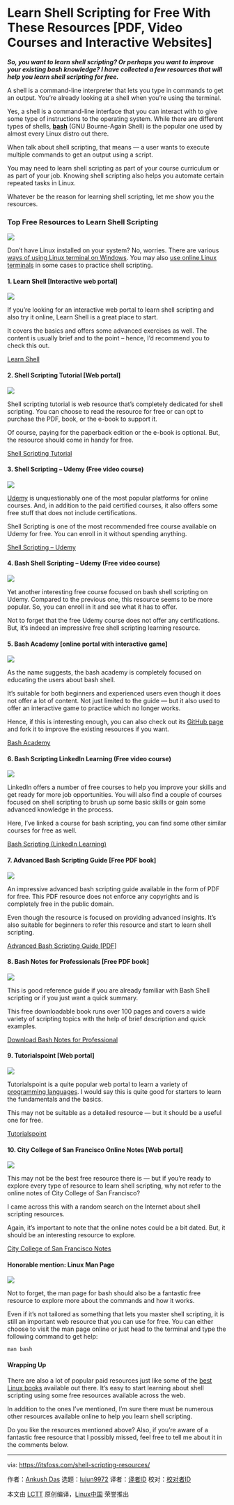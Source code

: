 [#]: collector: (lujun9972)
[#]: translator: (Yufei-Yan)
[#]: reviewer: ( )
[#]: publisher: ( )
[#]: url: ( )
[#]: subject: (Learn Shell Scripting for Free With These Resources [PDF, Video Courses and Interactive Websites])
[#]: via: (https://itsfoss.com/shell-scripting-resources/)
[#]: author: (Ankush Das https://itsfoss.com/author/ankush/)

Learn Shell Scripting for Free With These Resources [PDF, Video Courses and Interactive Websites]
======

_**So, you want to learn shell scripting? Or perhaps you want to improve your existing bash knowledge? I have collected a few resources that will help you learn shell scripting for free.**_

A shell is a command-line interpreter that lets you type in commands to get an output. You’re already looking at a shell when you’re using the terminal.

Yes, a shell is a command-line interface that you can interact with to give some type of instructions to the operating system. While there are different types of shells, **[bash][1]** (GNU Bourne-Again Shell) is the popular one used by almost every Linux distro out there.

When talk about shell scripting, that means — a user wants to execute multiple commands to get an output using a script.

You may need to learn shell scripting as part of your course curriculum or as part of your job. Knowing shell scripting also helps you automate certain repeated tasks in Linux.

Whatever be the reason for learning shell scripting, let me show you the resources.

### Top Free Resources to Learn Shell Scripting

![][2]

Don’t have Linux installed on your system? No, worries. There are various [ways of using Linux terminal on Windows][3]. You may also [use online Linux terminals][4] in some cases to practice shell scripting.

#### 1\. Learn Shell [Interactive web portal]

![][5]

If you’re looking for an interactive web portal to learn shell scripting and also try it online, Learn Shell is a great place to start.

It covers the basics and offers some advanced exercises as well. The content is usually brief and to the point – hence, I’d recommend you to check this out.

[Learn Shell][6]

#### 2\. Shell Scripting Tutorial [Web portal]

![][7]

Shell scripting tutorial is web resource that’s completely dedicated for shell scripting. You can choose to read the resource for free or can opt to purchase the PDF, book, or the e-book to support it.

Of course, paying for the paperback edition or the e-book is optional. But, the resource should come in handy for free.

[Shell Scripting Tutorial][8]

#### 3\. Shell Scripting – Udemy (Free video course)

![][9]

[Udemy][10] is unquestionably one of the most popular platforms for online courses. And, in addition to the paid certified courses, it also offers some free stuff that does not include certifications.

Shell Scripting is one of the most recommended free course available on Udemy for free. You can enroll in it without spending anything.

[Shell Scripting – Udemy][11]

#### 4\. Bash Shell Scripting – Udemy (Free video course)

![][12]

Yet another interesting free course focused on bash shell scripting on Udemy. Compared to the previous one, this resource seems to be more popular. So, you can enroll in it and see what it has to offer.

Not to forget that the free Udemy course does not offer any certifications. But, it’s indeed an impressive free shell scripting learning resource.

#### 5\. Bash Academy [online portal with interactive game]

![][13]

As the name suggests, the bash academy is completely focused on educating the users about bash shell.

It’s suitable for both beginners and experienced users even though it does not offer a lot of content. Not just limited to the guide — but it also used to offer an interactive game to practice which no longer works.

Hence, if this is interesting enough, you can also check out its [GitHub page][14] and fork it to improve the existing resources if you want.

[Bash Academy][15]

#### 6\. Bash Scripting LinkedIn Learning (Free video course)

![][16]

LinkedIn offers a number of free courses to help you improve your skills and get ready for more job opportunities. You will also find a couple of courses focused on shell scripting to brush up some basic skills or gain some advanced knowledge in the process.

Here, I’ve linked a course for bash scripting, you can find some other similar courses for free as well.

[Bash Scripting (LinkedIn Learning)][17]

#### 7\. Advanced Bash Scripting Guide [Free PDF book]

![][18]

An impressive advanced bash scripting guide available in the form of PDF for free. This PDF resource does not enforce any copyrights and is completely free in the public domain.

Even though the resource is focused on providing advanced insights. It’s also suitable for beginners to refer this resource and start to learn shell scripting.

[Advanced Bash Scripting Guide [PDF]][19]

#### 8\. Bash Notes for Professionals [Free PDF book]

![][20]

This is good reference guide if you are already familiar with Bash Shell scripting or if you just want a quick summary.

This free downloadable book runs over 100 pages and covers a wide variety of scripting topics with the help of brief description and quick examples.

[Download Bash Notes for Professional][21]

#### 9\. Tutorialspoint [Web portal]

![][22]

Tutorialspoint is a quite popular web portal to learn a variety of [programming languages][23]. I would say this is quite good for starters to learn the fundamentals and the basics.

This may not be suitable as a detailed resource — but it should be a useful one for free.

[Tutorialspoint][24]

#### 10\. City College of San Francisco Online Notes [Web portal]

![][25]

This may not be the best free resource there is — but if you’re ready to explore every type of resource to learn shell scripting, why not refer to the online notes of City College of San Francisco?

I came across this with a random search on the Internet about shell scripting resources.

Again, it’s important to note that the online notes could be a bit dated. But, it should be an interesting resource to explore.

[City College of San Francisco Notes][26]

#### Honorable mention: Linux Man Page

![][27]

Not to forget, the man page for bash should also be a fantastic free resource to explore more about the commands and how it works.

Even if it’s not tailored as something that lets you master shell scripting, it is still an important web resource that you can use for free. You can either choose to visit the man page online or just head to the terminal and type the following command to get help:

```
man bash
```

#### Wrapping Up

There are also a lot of popular paid resources just like some of the [best Linux books][28] available out there. It’s easy to start learning about shell scripting using some free resources available across the web.

In addition to the ones I’ve mentioned, I’m sure there must be numerous other resources available online to help you learn shell scripting.

Do you like the resources mentioned above? Also, if you’re aware of a fantastic free resource that I possibly missed, feel free to tell me about it in the comments below.

--------------------------------------------------------------------------------

via: https://itsfoss.com/shell-scripting-resources/

作者：[Ankush Das][a]
选题：[lujun9972][b]
译者：[译者ID](https://github.com/译者ID)
校对：[校对者ID](https://github.com/校对者ID)

本文由 [LCTT](https://github.com/LCTT/TranslateProject) 原创编译，[Linux中国](https://linux.cn/) 荣誉推出

[a]: https://itsfoss.com/author/ankush/
[b]: https://github.com/lujun9972
[1]: https://en.wikipedia.org/wiki/Bash_(Unix_shell)
[2]: https://i1.wp.com/itsfoss.com/wp-content/uploads/2020/06/Learn-Shell-Scripting.png?ssl=1
[3]: https://itsfoss.com/run-linux-commands-in-windows/
[4]: https://itsfoss.com/online-linux-terminals/
[5]: https://i2.wp.com/itsfoss.com/wp-content/uploads/2020/06/learnshell.png?ssl=1
[6]: https://www.learnshell.org/
[7]: https://i2.wp.com/itsfoss.com/wp-content/uploads/2020/06/shell-scripting-tutorial.png?ssl=1
[8]: https://www.shellscript.sh/
[9]: https://i0.wp.com/itsfoss.com/wp-content/uploads/2020/06/shell-scripting-udemy.png?ssl=1
[10]: https://www.udemy.com
[11]: https://www.udemy.com/course/shell-scripting-i/
[12]: https://i0.wp.com/itsfoss.com/wp-content/uploads/2020/06/bash-shell-scripting.png?ssl=1
[13]: https://i1.wp.com/itsfoss.com/wp-content/uploads/2020/06/the-bash-academy.png?ssl=1
[14]: https://github.com/lhunath/guide.bash.academy
[15]: https://guide.bash.academy/
[16]: https://i2.wp.com/itsfoss.com/wp-content/uploads/2020/06/learn-bash-scripting-linkedin.png?ssl=1
[17]: https://www.linkedin.com/learning/learning-bash-scripting
[18]: https://i0.wp.com/itsfoss.com/wp-content/uploads/2020/06/advanced-bash-scripting-pdf.png?ssl=1
[19]: http://tldp.org/LDP/abs/abs-guide.pdf
[20]: https://i0.wp.com/itsfoss.com/wp-content/uploads/2020/06/Bash-Notes-for-Professional.jpg?ssl=1
[21]: https://goalkicker.com/BashBook/
[22]: https://i1.wp.com/itsfoss.com/wp-content/uploads/2020/06/tutorialspoint-shell.png?ssl=1
[23]: https://en.wikipedia.org/wiki/Programming_language
[24]: https://www.tutorialspoint.com/unix/shell_scripting.htm
[25]: https://i2.wp.com/itsfoss.com/wp-content/uploads/2020/06/scripting-notes-ccsf.png?ssl=1
[26]: https://fog.ccsf.edu/~gboyd/cs160b/online/index.html
[27]: https://i2.wp.com/itsfoss.com/wp-content/uploads/2020/06/bash-linux-man-page.png?ssl=1
[28]: https://itsfoss.com/best-linux-books/
